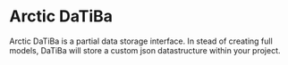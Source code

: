 # Arctic DaTiBa

Arctic DaTiBa is a partial data storage interface. In stead of creating full models, DaTiBa will store a custom json
datastructure within your project.